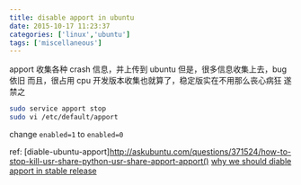 ```yaml
---
title: disable apport in ubuntu
date: 2015-10-17 11:23:37
categories: ['linux','ubuntu']
tags: ['miscellaneous']
---
```


apport 收集各种 crash 信息，并上传到 ubuntu
但是，很多信息收集上去，bug 依旧
而且，很占用 cpu
开发版本收集也就算了，稳定版实在不用那么丧心病狂
遂禁之
```bash
sudo service apport stop
sudo vi /etc/default/apport
```
change
`enabled=1`
to
`enabled=0`

ref:
[diable-ubuntu-apport]http://askubuntu.com/questions/371524/how-to-stop-kill-usr-share-python-usr-share-apport-apport()
[why we should diable apport in stable release](http://askubuntu.com/questions/139424/is-it-safe-to-remove-apport)
